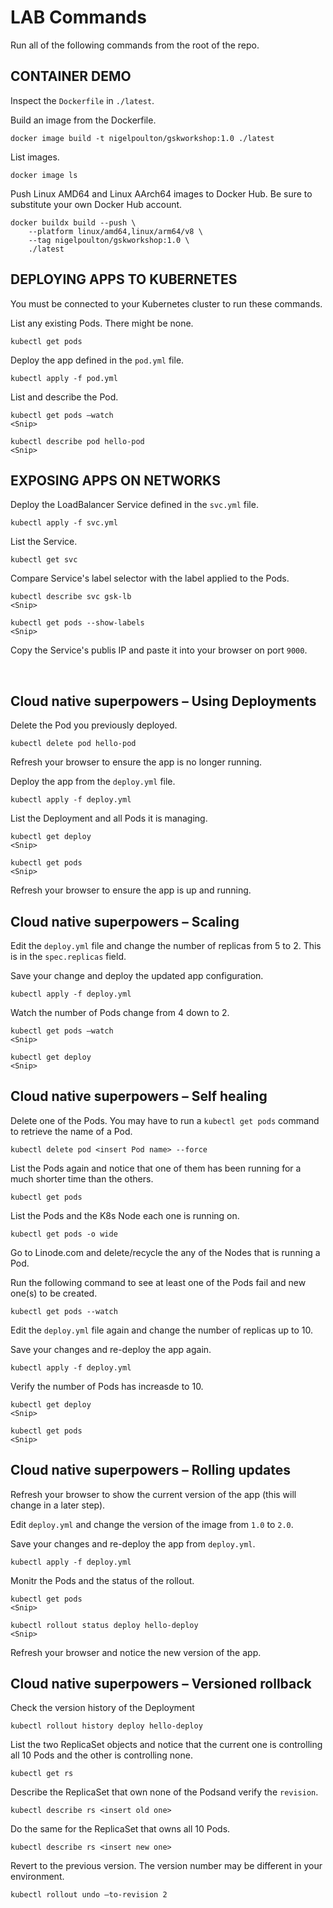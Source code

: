 # LAB Commands

Run all of the following commands from the root of the repo.

## CONTAINER DEMO

Inspect the `Dockerfile` in `./latest`.

Build an image from the Dockerfile.

```
docker image build -t nigelpoulton/gskworkshop:1.0 ./latest
```

List images.

```
docker image ls
```

Push Linux AMD64 and Linux AArch64 images to Docker Hub. Be sure to substitute your own Docker Hub account.

```
docker buildx build --push \
    --platform linux/amd64,linux/arm64/v8 \
    --tag nigelpoulton/gskworkshop:1.0 \
    ./latest
```


## DEPLOYING APPS TO KUBERNETES

You must be connected to your Kubernetes cluster to run these commands.

List any existing Pods. There might be none.

```
kubectl get pods
```

Deploy the app defined in the `pod.yml` file.

```
kubectl apply -f pod.yml
```

List and describe the Pod.

```
kubectl get pods –watch
<Snip>

kubectl describe pod hello-pod
<Snip>
```

## EXPOSING APPS ON NETWORKS

Deploy the LoadBalancer Service defined in the `svc.yml` file.

```
kubectl apply -f svc.yml
```

List the Service.

```
kubectl get svc
```

Compare Service's label selector with the label applied to the Pods.

```
kubectl describe svc gsk-lb
<Snip>

kubectl get pods --show-labels
<Snip>
```

Copy the Service's publis IP and paste it into your browser on port `9000`.

 
## Cloud native superpowers – Using Deployments

Delete the Pod you previously deployed.

```
kubectl delete pod hello-pod
```             

Refresh your browser to ensure the app is no longer running.

Deploy the app from the `deploy.yml` file.

```
kubectl apply -f deploy.yml
```

List the Deployment and all Pods it is managing.

```
kubectl get deploy
<Snip>

kubectl get pods
<Snip>
```

Refresh your browser to ensure the app is up and running.

## Cloud native superpowers – Scaling

Edit the `deploy.yml` file and change the number of replicas from 5 to 2. This is in the `spec.replicas` field.

Save your change and deploy the updated app configuration.

```
kubectl apply -f deploy.yml
```

Watch the number of Pods change from 4 down to 2.

```
kubectl get pods –watch
<Snip>

kubectl get deploy
<Snip>
```


## Cloud native superpowers – Self healing

Delete one of the Pods. You may have to run a `kubectl get pods` command to retrieve the name of a Pod.

```
kubectl delete pod <insert Pod name> --force
```

List the Pods again and notice that one of them has been running for a much shorter time than the others.

```
kubectl get pods
```

List the Pods and the K8s Node each one is running on.

```
kubectl get pods -o wide
```

Go to Linode.com and delete/recycle the any of the Nodes that is running a Pod.

Run the following command to see at least one of the Pods fail and new one(s) to be created.

```
kubectl get pods --watch
```

Edit the `deploy.yml` file again and change the number of replicas up to 10.

Save your changes and re-deploy the app again.

```
kubectl apply -f deploy.yml
```

Verify the number of Pods has increasde to 10.

```
kubectl get deploy
<Snip>

kubectl get pods
<Snip>
```

## Cloud native superpowers – Rolling updates

Refresh your browser to show the current version of the app (this will change in a later step).

Edit `deploy.yml` and change the version of the image from `1.0` to `2.0`.

Save your changes and re-deploy the app from `deploy.yml`.

```
kubectl apply -f deploy.yml
```

Monitr the Pods and the status of the rollout.

```
kubectl get pods
<Snip>

kubectl rollout status deploy hello-deploy
<Snip>
```

Refresh your browser and notice the new version of the app.


## Cloud native superpowers – Versioned rollback

Check the version history of the Deployment

```
kubectl rollout history deploy hello-deploy
```

List the two ReplicaSet objects and notice that the current one is controlling all 10 Pods and the other is controlling none.

```
kubectl get rs
```

Describe the ReplicaSet that own none of the Podsand verify the `revision`.

```
kubectl describe rs <insert old one>
```

Do the same for the ReplicaSet that owns all 10 Pods.

```
kubectl describe rs <insert new one>
```

Revert to the previous version. The version number may be different in your environment.

```
kubectl rollout undo –to-revision 2
```